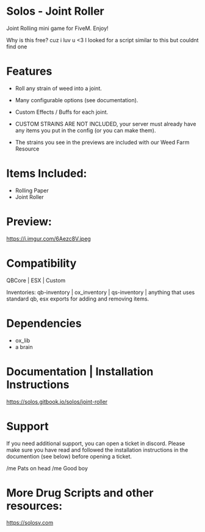 # Solos - Joint Roller

Joint Rolling mini game for FiveM. Enjoy!

Why is this free? cuz i luv u <3
I looked for a script similar to this but couldnt find one

# Features

- Roll any strain of weed into a joint.
- Many configurable options (see documentation).
- Custom Effects / Buffs for each joint.

- CUSTOM STRAINS ARE NOT INCLUDED, your server must already have any items you put in the config (or you can make them).
- The strains you see in the previews are included with our Weed Farm Resource 

# Items Included:

- Rolling Paper
- Joint Roller 

# Preview: 

https://i.imgur.com/6Aezc8V.jpeg 

# Compatibility

QBCore | ESX | Custom 

Inventories: qb-inventory | ox_inventory | qs-inventory | anything that uses standard qb, esx exports for adding and removing items.

# Dependencies

- ox_lib
- a brain

# Documentation | Installation Instructions

https://solos.gitbook.io/solos/joint-roller

# Support

If you need additional support, you can open a ticket in discord. 
Please make sure you have read and followed the installation instructions in the documention (see below) before opening a ticket.

/me Pats on head
/me Good boy

# More Drug Scripts and other resources:

https://solosv.com


